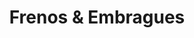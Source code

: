 ---
title: "Frenos & Embragues"
url: /chorrillos/frenos-y-embragues/
shop: reparación de automóviles
---